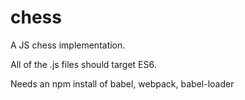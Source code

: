 chess
=====

A JS chess implementation.

All of the .js files should target ES6.

Needs an npm install of babel, webpack, babel-loader